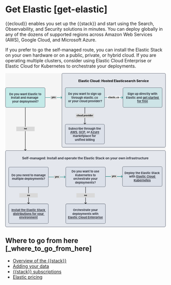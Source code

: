 # Get Elastic [get-elastic]

{{ecloud}} enables you set up the {{stack}} and start using the Search, Observability, and Security solutions in minutes. You can deploy globally in any of the dozens of supported regions across Amazon Web Services (AWS), Google Cloud, and Microsoft Azure.

If you prefer to go the self-managed route, you can install the Elastic Stack on your own hardware or on a public, private, or hybrid cloud. If you are operating multiple clusters, consider using Elastic Cloud Enterprise or Elastic Cloud for Kubernetes to orchestrate your deployments.

<div style="width:100%;margin-bottom:30px" >
<!-- This SVG was created in Figma. Find the source in the obs-docs team space. -->
<svg viewBox="0 0 964 922" fill="none" xmlns="http://www.w3.org/2000/svg">
<rect width="964" height="922" fill="#F5F5F5"/>
<rect x="1" y="464" width="962" height="457" rx="7" fill="#D3DAE6" fill-opacity="0.5" stroke="#69707D" stroke-width="2" stroke-linejoin="round"/>
<rect x="363.127" y="783" width="238.749" height="118" rx="7" fill="#D3DAE6" fill-opacity="0.5" stroke="#69707D" stroke-width="2" stroke-linejoin="round"/>
<text fill="#343741" xml:space="preserve" style="white-space: pre" font-family="Inter" font-size="18" font-weight="bold" letter-spacing="0em"><tspan x="407.091" y="826.545">Orchestrate your </tspan><tspan x="403.031" y="848.545">deployments with </tspan></text>
<text fill="#343741" xml:space="preserve" style="white-space: pre" font-family="Inter" font-size="18" font-weight="bold" letter-spacing="0em" text-decoration="underline"><tspan x="376.426" y="870.545"><a href="https://www.elastic.co/guide/en/cloud-enterprise/current/index.html">Elastic Cloud Enterprise</a></tspan></text>
<rect x="20.0593" y="783" width="238.749" height="118" rx="7" fill="#D3DAE6" fill-opacity="0.5" stroke="#69707D" stroke-width="2" stroke-linejoin="round"/>
<text fill="#343741" xml:space="preserve" style="white-space: pre" font-family="Inter" font-size="18" font-weight="bold" letter-spacing="0em" text-decoration="underline"><tspan x="36.6808" y="826.545"><a href="https://www.elastic.co/guide/en/elastic-stack/current/installing-elastic-stack.html">Install the Elastic Stack </a></tspan><tspan x="46.0499" y="848.545"><a href="https://www.elastic.co/guide/en/elastic-stack/current/installing-elastic-stack.html">distributions for your </a></tspan><tspan x="83.1486" y="870.545"><a href="https://www.elastic.co/guide/en/elastic-stack/current/installing-elastic-stack.html">environment</a></tspan></text>
<rect x="704.188" y="560" width="238.749" height="118" rx="7" fill="#D3DAE6" fill-opacity="0.5" stroke="#69707D" stroke-width="2" stroke-linejoin="round"/>
<text fill="#343741" xml:space="preserve" style="white-space: pre" font-family="Inter" font-size="18" font-weight="bold" letter-spacing="0em"><tspan x="716.899" y="603.545">Deploy the Elastic Stack </tspan><tspan x="744.039" y="625.545">with </tspan></text>
<text fill="#343741" xml:space="preserve" style="white-space: pre" font-family="Inter" font-size="18" font-weight="bold" letter-spacing="0em" text-decoration="underline"><tspan x="786.86" y="625.545"><a href="https://www.elastic.co/guide/en/cloud-on-k8s/current/index.html">Elastic Cloud </a></tspan><tspan x="771.927" y="647.545"><a href="https://www.elastic.co/guide/en/cloud-on-k8s/current/index.html">Kubernetes</a></tspan></text>
<rect x="363.127" y="563" width="238.749" height="118" rx="7" fill="#D3DAE6" fill-opacity="0.5" stroke="#69707D" stroke-width="2" stroke-linejoin="round"/>
<text fill="#343741" xml:space="preserve" style="white-space: pre" font-family="Inter" font-size="18" font-weight="bold" letter-spacing="0em"><tspan x="398.399" y="595.545">Do you want to use </tspan><tspan x="419.818" y="617.545">Kubernetes to </tspan><tspan x="408.612" y="639.545">orchestrate your </tspan><tspan x="419.378" y="661.545">deployments?</tspan></text>
<rect x="20.0593" y="563" width="238.749" height="118" rx="7" fill="#D3DAE6" fill-opacity="0.5" stroke="#69707D" stroke-width="2" stroke-linejoin="round"/>
<text fill="#343741" xml:space="preserve" style="white-space: pre" font-family="Inter" font-size="18" font-weight="bold" letter-spacing="0em"><tspan x="36.9365" y="617.545">Do you need to manage </tspan><tspan x="39.4941" y="639.545">multiple deployments?</tspan></text>
<text fill="#343741" xml:space="preserve" style="white-space: pre" font-family="Inter" font-size="20" font-weight="bold" letter-spacing="0em"><tspan x="100.793" y="516.273">Self-managed: Install and operate the Elastic Stack on your own infrastructure</tspan></text>
<path d="M138.727 782.707C139.117 783.098 139.751 783.098 140.141 782.707L146.505 776.343C146.896 775.953 146.896 775.319 146.505 774.929C146.114 774.538 145.481 774.538 145.091 774.929L139.434 780.586L133.777 774.929C133.387 774.538 132.753 774.538 132.363 774.929C131.972 775.319 131.972 775.953 132.363 776.343L138.727 782.707ZM138.434 682L138.434 782L140.434 782L140.434 682L138.434 682Z" fill="black"/>
<rect x="84.2622" y="719" width="110.343" height="26" fill="#D9D9D9"/>
<text fill="black" xml:space="preserve" style="white-space: pre" font-family="Inter" font-size="14" font-weight="bold" letter-spacing="0em"><tspan x="130.786" y="735.591">no</tspan></text>
<path d="M481.794 782.707C482.185 783.098 482.818 783.098 483.209 782.707L489.573 776.343C489.963 775.953 489.963 775.319 489.573 774.929C489.182 774.538 488.549 774.538 488.158 774.929L482.502 780.586L476.845 774.929C476.454 774.538 475.821 774.538 475.431 774.929C475.04 775.319 475.04 775.953 475.431 776.343L481.794 782.707ZM481.502 682L481.502 782L483.502 782L483.502 682L481.502 682Z" fill="black"/>
<rect x="427.33" y="719" width="110.343" height="26" fill="#D9D9D9"/>
<text fill="black" xml:space="preserve" style="white-space: pre" font-family="Inter" font-size="14" font-weight="bold" letter-spacing="0em"><tspan x="473.854" y="735.591">no</tspan></text>
<path d="M360.828 622.707C361.218 622.317 361.218 621.683 360.828 621.293L354.464 614.929C354.073 614.538 353.44 614.538 353.05 614.929C352.659 615.319 352.659 615.953 353.05 616.343L358.706 622L353.05 627.657C352.659 628.047 352.659 628.681 353.05 629.071C353.44 629.462 354.073 629.462 354.464 629.071L360.828 622.707ZM259.809 623H360.121V621H259.809V623Z" fill="#017D73"/>
<rect x="291.908" y="612" width="36.1124" height="20" fill="#D9D9D9"/>
<text fill="black" xml:space="preserve" style="white-space: pre" font-family="Inter" font-size="14" font-weight="bold" letter-spacing="0em"><tspan x="297.872" y="625.591">yes</tspan></text>
<path d="M703.895 619.707C704.286 619.317 704.286 618.683 703.895 618.293L697.531 611.929C697.141 611.538 696.508 611.538 696.117 611.929C695.727 612.319 695.727 612.953 696.117 613.343L701.774 619L696.117 624.657C695.727 625.047 695.727 625.681 696.117 626.071C696.508 626.462 697.141 626.462 697.531 626.071L703.895 619.707ZM602.876 620H703.188V618H602.876V620Z" fill="#017D73"/>
<rect x="634.976" y="609" width="36.1124" height="20" fill="#D9D9D9"/>
<text fill="black" xml:space="preserve" style="white-space: pre" font-family="Inter" font-size="14" font-weight="bold" letter-spacing="0em"><tspan x="640.939" y="622.591">yes</tspan></text>
<path d="M119.293 463.707C119.683 464.098 120.317 464.098 120.707 463.707L127.071 457.343C127.462 456.953 127.462 456.319 127.071 455.929C126.681 455.538 126.047 455.538 125.657 455.929L120 461.586L114.343 455.929C113.953 455.538 113.319 455.538 112.929 455.929C112.538 456.319 112.538 456.953 112.929 457.343L119.293 463.707ZM119 205L119 463L121 463L121 205L119 205Z" fill="black"/>
<rect x="66" y="320.584" width="110" height="26.832" fill="#D9D9D9"/>
<text fill="black" xml:space="preserve" style="white-space: pre" font-family="Inter" font-size="14" font-weight="bold" letter-spacing="0em"><tspan x="112.353" y="337.271">no</tspan></text>
<rect x="340" y="1" width="623" height="443" rx="7" fill="#D3DAE6" fill-opacity="0.5" stroke="#69707D" stroke-width="2" stroke-linejoin="round"/>
<text fill="black" xml:space="preserve" style="white-space: pre" font-family="Inter" font-size="20" font-weight="bold" letter-spacing="0em"><tspan x="438.893" y="54.2727">Elastic Cloud: Hosted Elasticsearch Service</tspan></text>
<rect x="360" y="306" width="236.125" height="118" rx="7" fill="#D3DAE6" fill-opacity="0.5" stroke="#69707D" stroke-width="2" stroke-linejoin="round"/>
<text fill="#343741" xml:space="preserve" style="white-space: pre" font-family="Inter" font-size="18" font-weight="bold" letter-spacing="0em"><tspan x="378.91" y="338.545">Subscribe through the </tspan><tspan x="432.769" y="360.545">, </tspan><tspan x="480.652" y="360.545">, or </tspan><tspan x="564.833" y="360.545"> </tspan><tspan x="405.848" y="382.545">marketplace for  </tspan><tspan x="417.986" y="404.545">unified billing</tspan></text>
<text fill="#343741" xml:space="preserve" style="white-space: pre" font-family="Inter" font-size="18" font-weight="bold" letter-spacing="0em" text-decoration="underline"><tspan x="390.3" y="360.545"><a href="https://aws.amazon.com/marketplace/pp/prodview-voru33wi6xs7k?trk=5fbc596b-6d2a-433a-8333-0bd1f28e84da&sc_channel=el&ultron=gobig&hulk=regpage&blade=elasticweb&gambit=mp-b">AWS</a></tspan></text>
<text fill="#343741" xml:space="preserve" style="white-space: pre" font-family="Inter" font-size="18" font-weight="bold" letter-spacing="0em" text-decoration="underline"><tspan x="441.769" y="360.545"><a href="https://console.cloud.google.com/marketplace/product/elastic-prod/elastic-cloud?utm_source=elastic&utm_medium=regpage&utm_campaign=mp-b&pli=1">GCP</a></tspan></text>
<text fill="#343741" xml:space="preserve" style="white-space: pre" font-family="Inter" font-size="18" font-weight="bold" letter-spacing="0em" text-decoration="underline"><tspan x="512.222" y="360.545"><a href="https://azuremarketplace.microsoft.com/en-us/marketplace/apps/elastic.ec-azure-pp?ocid=elasticweb-regpage-gobig-b-hero">Azure</a></tspan></text>
<rect x="707" y="87" width="236" height="118" rx="7" fill="#00BFB3" fill-opacity="0.1" stroke="#69707D" stroke-width="2" stroke-linejoin="round"/>
<text fill="#343741" xml:space="preserve" style="white-space: pre" font-family="Inter" font-size="18" font-weight="bold" letter-spacing="0em"><tspan x="734.701" y="130.545">Sign up directly with </tspan><tspan x="725.753" y="152.545">Elastic and </tspan></text>
<text fill="#343741" xml:space="preserve" style="white-space: pre" font-family="Inter" font-size="18" font-weight="bold" letter-spacing="0em" text-decoration="underline"><tspan x="826.107" y="152.545"><a href="https://cloud.elastic.co/registration">get started </a></tspan><tspan x="792.568" y="174.545"><a href="https://cloud.elastic.co/registration">for free</a></tspan></text>
<rect x="360" y="87" width="236.125" height="118" rx="7" fill="#00BFB3" fill-opacity="0.1" stroke="#69707D" stroke-width="2" stroke-linejoin="round"/>
<text fill="#343741" xml:space="preserve" style="white-space: pre" font-family="Inter" font-size="18" font-weight="bold" letter-spacing="0em"><tspan x="377.819" y="130.545">Do you want to sign up </tspan><tspan x="397.56" y="152.545">through elastic.co </tspan><tspan x="373.46" y="174.545"> or your cloud provider?</tspan></text>
<path d="M706.973 146.707C707.363 146.317 707.363 145.683 706.973 145.293L700.609 138.929C700.218 138.538 699.585 138.538 699.195 138.929C698.804 139.319 698.804 139.953 699.195 140.343L704.851 146L699.195 151.657C698.804 152.047 698.804 152.681 699.195 153.071C699.585 153.462 700.218 153.462 700.609 153.071L706.973 146.707ZM597.125 147H706.266V145H597.125V147Z" fill="#017D73"/>
<rect x="613.992" y="136" width="75.4062" height="20" fill="white"/>
<g filter="url(#filter0_d_0_1)">
<text fill="black" xml:space="preserve" style="white-space: pre" font-family="Inter" font-size="14" font-weight="bold" letter-spacing="0em"><tspan x="618.391" y="149.591">elastic.co</tspan></text>
</g>
<path d="M477.355 305.707C477.746 306.097 478.379 306.097 478.77 305.707L485.134 299.343C485.524 298.952 485.524 298.319 485.134 297.929C484.743 297.538 484.11 297.538 483.719 297.929L478.062 303.586L472.406 297.929C472.015 297.538 471.382 297.538 470.991 297.929C470.601 298.319 470.601 298.952 470.991 299.343L477.355 305.707ZM477.062 205L477.062 305L479.062 305L479.062 205L477.062 205Z" fill="black"/>
<rect x="423.492" y="242" width="109.141" height="26" fill="#D9D9D9"/>
<text fill="black" xml:space="preserve" style="white-space: pre" font-family="Inter" font-size="14" font-weight="bold" letter-spacing="0em"><tspan x="428.536" y="258.591">cloud provider</tspan></text>
<path d="M340.707 146.707C341.098 146.317 341.098 145.683 340.707 145.293L334.343 138.929C333.953 138.538 333.319 138.538 332.929 138.929C332.538 139.319 332.538 139.953 332.929 140.343L338.586 146L332.929 151.657C332.538 152.047 332.538 152.681 332.929 153.071C333.319 153.462 333.953 153.462 334.343 153.071L340.707 146.707ZM240 147H340V145H240V147Z" fill="#017D73"/>
<rect x="272" y="136" width="36" height="20" fill="#D9D9D9"/>
<text fill="black" xml:space="preserve" style="white-space: pre" font-family="Inter" font-size="14" font-weight="bold" letter-spacing="0em"><tspan x="277.907" y="149.591">yes</tspan></text>
<rect x="1" y="87" width="238" height="118" rx="7" fill="#00BFB3" fill-opacity="0.2" stroke="#69707D" stroke-width="2" stroke-linejoin="round"/>
<text fill="#343741" xml:space="preserve" style="white-space: pre" font-family="Inter" font-size="18" font-weight="bold" letter-spacing="0em"><tspan x="23.46" y="131.545">Do you want Elastic to </tspan><tspan x="33.5762" y="153.545">install and manage   </tspan><tspan x="40.8711" y="175.545">your deployment?</tspan></text>
<defs>
<filter id="filter0_d_0_1" x="614.928" y="139.237" width="73.5405" height="18.9126" filterUnits="userSpaceOnUse" color-interpolation-filters="sRGB">
<feFlood flood-opacity="0" result="BackgroundImageFix"/>
<feColorMatrix in="SourceAlpha" type="matrix" values="0 0 0 0 0 0 0 0 0 0 0 0 0 0 0 0 0 0 127 0" result="hardAlpha"/>
<feOffset dy="4"/>
<feGaussianBlur stdDeviation="2"/>
<feComposite in2="hardAlpha" operator="out"/>
<feColorMatrix type="matrix" values="0 0 0 0 0 0 0 0 0 0 0 0 0 0 0 0 0 0 0.25 0"/>
<feBlend mode="normal" in2="BackgroundImageFix" result="effect1_dropShadow_0_1"/>
<feBlend mode="normal" in="SourceGraphic" in2="effect1_dropShadow_0_1" result="shape"/>
</filter>
</defs>
</svg>
</div>

## Where to go from here [_where_to_go_from_here]

* [Overview of the {{stack}}](../../../get-started/the-stack.md)
* [Adding your data](https://www.elastic.co/guide/en/cloud/current/ec-cloud-ingest-data.html)
* [{{stack}} subscriptions](https://www.elastic.co/subscriptions)
* [Elastic pricing](https://www.elastic.co/pricing/)

